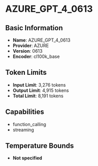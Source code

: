 # AZURE_GPT_4_0613

## Basic Information
- **Name**: AZURE_GPT_4_0613
- **Provider**: AZURE
- **Version**: 0613
- **Encoder**: cl100k_base

## Token Limits
- **Input Limit**: 3,276 tokens
- **Output Limit**: 4,915 tokens
- **Total Limit**: 8,191 tokens

## Capabilities
- function_calling
- streaming


## Temperature Bounds
- **Not specified**






